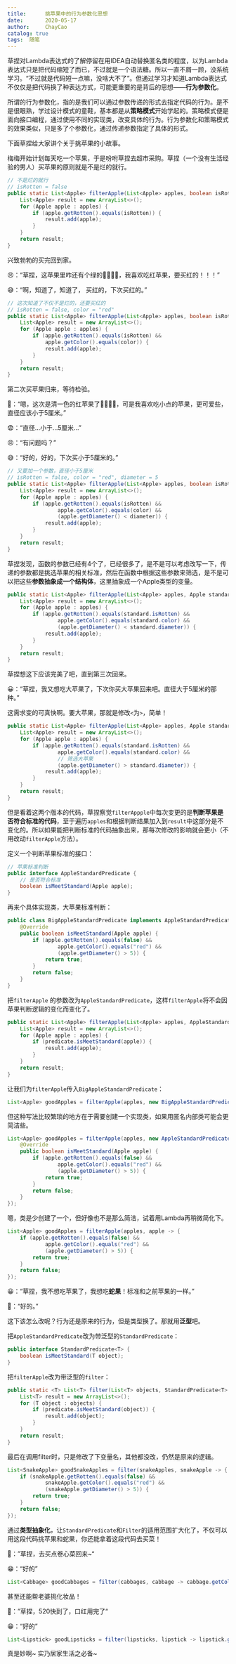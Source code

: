 ```yaml
---
title:      挑苹果中的行为参数化思想
date:       2020-05-17
author:     ChayCao
catalog: true
tags:  随笔
---
```


草捏对Lambda表达式的了解停留在用IDEA自动替换匿名类的程度，以为Lambda表达式只是把代码缩短了而已，不过就是一个语法糖。所以一直不屑一顾，没系统学习。“不过就是代码短一点嘛，没啥大不了”。但通过学习才知道Lambda表达式不仅仅是把代码换了种表达方式，可能更重要的是背后的思想——**行为参数化**。

所谓的行为参数化，指的是我们可以通过参数传递的形式去指定代码的行为。是不是很眼熟，学过设计模式的童鞋，基本都是从**策略模式**开始学起的。策略模式便是面向接口编程，通过使用不同的实现类，改变具体的行为。行为参数化和策略模式的效果类似，只是多了个参数化，通过传递参数指定了具体的形式。

下面草捏给大家讲个关于挑苹果的小故事。

梅梅开始计划每天吃一个苹果，于是吩咐草捏去超市采购。草捏（一个没有生活经验的男人）买苹果的原则就是不是烂的就行。

```java
// 不是烂的就行
// isRotten = false
public static List<Apple> filterApple(List<Apple> apples, boolean isRotten) {
    List<Apple> result = new ArrayList<>();
    for (Apple apple : apples) {
        if (apple.getRotten().equals(isRotten)) {
            result.add(apple);
        }
    }
    return result;
}
```

兴致勃勃的买完回到家。

😠：“草捏，这苹果里咋还有个绿的🍎🍎🍎🍏，我喜欢吃红苹果，要买红的！！！”

😅：“啊，知道了，知道了， 买红的，下次买红的。”

```Java
// 这次知道了不仅不是烂的，还要买红的
// isRotten = false, color = "red"
public static List<Apple> filterApple(List<Apple> apples, boolean isRotten, boolean color) {
    List<Apple> result = new ArrayList<>();
    for (Apple apple : apples) {
        if (apple.getRotten().equals(isRotten) &&
            apple.getColor().equals(color)) {
            result.add(apple);
        }
    }
    return result;
}
```

第二次买苹果归来，等待检验。

🙂：“嗯，这次是清一色的红苹果了🍎🍎🍎🍎，可是我喜欢吃小点的苹果，更可爱些，直径应该小于5厘米。”

😨：“直径...小于...5厘米...”

😠：“有问题吗？”

😅：“好的，好的，下次买小于5厘米的。”

```java
// 又要加一个参数，直径小于5厘米
// isRotten = false, color = "red", diameter = 5
public static List<Apple> filterApple(List<Apple> apples, boolean isRotten, boolean color, double diameter) {
    List<Apple> result = new ArrayList<>();
    for (Apple apple : apples) {
        if (apple.getRotten().equals(isRotten) &&
                apple.getColor().equals(color) &&
                (apple.getDiameter() < diameter)) {
            result.add(apple);
        }
    }
    return result;
}
```

草捏发现，函数的参数已经有4个了，已经很多了，是不是可以考虑改写一下，传递的参数都是挑选苹果的相关标准，然后在函数中根据这些参数来筛选，是不是可以把这些**参数抽象成一个结构体**，这里抽象成一个Apple类型的变量。

```java
public static List<Apple> filterApple(List<Apple> apples, Apple standard) {
    List<Apple> result = new ArrayList<>();
    for (Apple apple : apples) {
        if (apple.getRotten().equals(standard.isRotten) &&
                apple.getColor().equals(standard.color) &&
                (apple.getDiameter() < standard.diameter)) {
            result.add(apple);
        }
    }
    return result;
}
```

草捏想这下应该完美了吧，直到第三次回来。

😀：“草捏，我又想吃大苹果了，下次你买大苹果回来吧。直径大于5厘米的那种。”

这需求变的可真快啊。要大苹果，那就是修改`<`为`>`，简单！

```java
public static List<Apple> filterApple(List<Apple> apples, Apple standard) {
    List<Apple> result = new ArrayList<>();
    for (Apple apple : apples) {
        if (apple.getRotten().equals(standard.isRotten) &&
                apple.getColor().equals(standard.color) &&
                // 筛选大苹果
                (apple.getDiameter() > standard.diameter)) {
            result.add(apple);
        }
    }
    return result;
}
```

但是看着这两个版本的代码，草捏察觉`filterAppple`中每次变更的是**判断苹果是否符合标准的代码**，至于遍历`apples`和根据判断结果加入到`result`中这部分是不变化的。所以如果能把判断标准的代码抽象出来，那每次修改的影响就会更小（不用改动`filterApple`方法）。

定义一个判断苹果标准的接口：

```java
// 苹果标准判断
public interface AppleStandardPredicate {
    // 是否符合标准
    boolean isMeetStandard(Apple apple);
}
```

再来个具体实现类，大苹果标准判断：

```java
public class BigAppleStandardPredicate implements AppleStandardPredicate {
    @Override
    public boolean isMeetStandard(Apple apple) {
        if (apple.getRotten().equals(false) &&
                apple.getColor().equals("red") &&
                (apple.getDiameter() > 5)) {
            return true;
        }
        return false;
    }
}
```

把`filterApple` 的参数改为`AppleStandardPredicate`，这样`filterApple`将不会因苹果判断逻辑的变化而变化了。

```java
public static List<Apple> filterApple(List<Apple> apples, AppleStandardPredicate predicate) {
    List<Apple> result = new ArrayList<>();
    for (Apple apple : apples) {
        if (predicate.isMeetStandard(apple)) {
            result.add(apple);
        }
    }
    return result;
}
```

让我们为`filterApple`传入`BigAppleStandardPredicate`：

```java
List<Apple> goodApples = filterApple(apples, new BigAppleStandardPredicate());
```

但这种写法比较繁琐的地方在于需要创建一个实现类，如果用匿名内部类可能会更简洁些。

```java
List<Apple> goodApples = filterApple(apples, new AppleStandardPredicate() {
    @Override
    public boolean isMeetStandard(Apple apple) {
        if (apple.getRotten().equals(false) &&
                apple.getColor().equals("red") &&
                (apple.getDiameter() > 5)) {
            return true;
        }
        return false;
    }
});
```

嗯，类是少创建了一个，但好像也不是那么简洁，试着用Lambda再稍微简化下。

```java
List<Apple> goodApples = filterApple(apples, apple -> {
    if (apple.getRotten().equals(false) &&
            apple.getColor().equals("red") &&
            (apple.getDiameter() > 5)) {
        return true;
    }
    return false;
});
```

😀：“草捏，我不想吃苹果了，我想吃**蛇果**！标准和之前苹果的一样。”

🤔：“好的。”

这下该怎么改呢？行为还是原来的行为，但是类型换了。那就用**泛型**吧。

把`AppleStandardPredicate`改为带泛型的`StandardPredicate`：

```java
public interface StandardPredicate<T> {
    boolean isMeetStandard(T object);
}
```
把`filterApple`改为带泛型的`filter`：
```java
public static <T> List<T> filter(List<T> objects, StandardPredicate<T> predicate) {
    List<T> result = new ArrayList<>();
    for (T object : objects) {
        if (predicate.isMeetStandard(object)) {
            result.add(object);
        }
    }
    return result;
}
```

最后在调用filter时，只是修改了下变量名，其他都没改，仍然是原来的逻辑。

```java
List<SnakeApple> goodSnakeApples = filter(snakeApples, snakeApple -> {
    if (snakeApple.getRotten().equals(false) &&
            snakeApple.getColor().equals("red") &&
            (snakeApple.getDiameter() > 5)) {
        return true;
    }
    return false;
});
```

通过**类型抽象化**，让`StandardPredicate`和`Filter`的适用范围扩大化了，不仅可以用这段代码挑苹果和蛇果，你还能拿着这段代码去买菜！

🥰：”草捏，去买点卷心菜回来~“

😁：“好的”

```java
List<Cabbage> goodCabbages = filter(cabbages, cabbage -> cabbage.getColor().equals("green"));
```

甚至还能帮老婆挑化妆品！

🥰：”草捏，520快到了，口红用完了“

😁：“好的”

```java
List<Lipstick> goodLipsticks = filter(lipsticks, lipstick -> lipstick.getPrice() > 500);
```

真是妙啊~ 实乃居家生活之必备~

